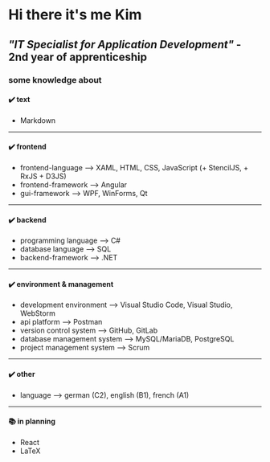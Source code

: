 # Hi there it's me Kim

## ***"IT Specialist for Application Development"*** - 2nd year of apprenticeship

### some knowledge about

#### ✔️ text

- Markdown

---

#### ✔️ frontend

- frontend-language --> XAML, HTML, CSS, JavaScript (+ StencilJS, + RxJS + D3JS)
- frontend-framework --> Angular
- gui-framework --> WPF, WinForms, Qt

---

#### ✔️ backend

- programming language --> C#
- database language --> SQL
- backend-framework --> .NET

---

#### ✔️ environment & management

- development environment --> Visual Studio Code, Visual Studio, WebStorm
- api platform --> Postman
- version control system --> GitHub, GitLab
- database management system --> MySQL/MariaDB, PostgreSQL
- project management system --> Scrum

---

#### ✔️ other

- language --> german (C2), english (B1), french (A1)

---

#### 📚 in planning

- React
- LaTeX
